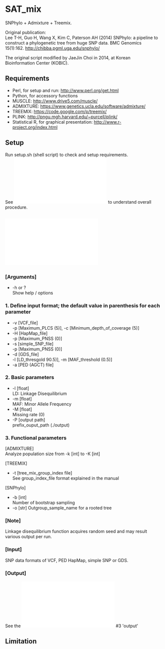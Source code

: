# SAT_mix
SNPhylo + Admixture + Treemix.  

Original publication:  
Lee T-H, Guo H, Wang X, Kim C, Paterson AH (2014) SNPhylo: a pipeline to construct a phylogenetic tree from huge SNP data. BMC Genomics 15(1):162. http://chibba.pgml.uga.edu/snphylo/

The original script modified by JaeJin Choi in 2014, at Korean Bioinformation Center (KOBIC).  

## Requirements  
- Perl, for setup and run: http://www.perl.org/get.html
- Python, for accessory functions
- MUSCLE: http://www.drive5.com/muscle/
- ADMIXTURE: https://www.genetics.ucla.edu/software/admixture/
- TREEMIX: https://code.google.com/p/treemix/
- PLINK: http://pngu.mgh.harvard.edu/~purcell/plink/
- Statistical R, for graphical presentation: http://www.r-project.org/index.html
  
## Setup
Run setup.sh (shell script) to check and setup requirements.  
See ![SAT_mix_manual.pdf](SAT_mix_pack/SAT_mix_manual.pdf) to understand overall procedure.  

## ![SAT_mix.sh](SAT_mix_pack/SAT_mix.sh)
### [Arguments]
* -h or ?  
    Show help / options  

### 1. Define input format; the default value in parenthesis for each parameter
* -v [VCF_file]  
    -p [Maximum_PLCS (5)], -c [Minimum_depth_of_coverage (5)]  
* -H [HapMap_file]  
    -p [Maximum_PNSS (0)]  
* -s [simple_SNP_file]  
    -p [Maximum_PNSS (0)]  
* -d [GDS_file]  
    -l [LD_thresgold 90.5)], -m [MAF_threshold (0.5)]
* -a [PED (AGCT) file]  


### 2. Basic parameters  
* -l [float]  
    LD: Linkage Disequilibrium  
* -m [float]  
    MAF: Minor Allele Frequency
* -M [float]  
    Missing rate (0)  
* -P [output path]  
    prefix_ouput_path (./output)  

### 3. Functional parameters  
[ADMIXTURE]  
Analyze population size from -k [int] to -K [int]  

[TREEMIX]  
* -t [tree_mix_group_index file]  
    See group_index_file format explained in the manual  

[SNPhylo]  
* -b [int]   
    Number of bootstrap sampling  
* -o [str] 
    Outgroup_sample_name for a rooted tree  

### [Note]
Linkage disequilibrium function acquires random seed and may result various output per run.  

### [Input]
SNP data formats of VCF, PED HapMap, simple SNP or GDS.  

### [Output]
See the ![SAT_mix_manual.pdf](SAT_mix_pack/SAT_mix_manual.pdf) #3 'output'

## Limitation

